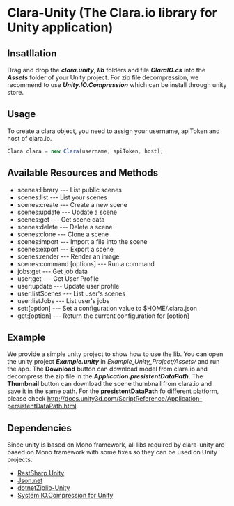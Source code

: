  # Clara-Unity (The Clara.io library for Unity application)
 
 ## Insatllation ##
 Drag and drop the **_clara.unity_**, **_lib_** folders and file **_ClaraIO.cs_** into the **_Assets_** folder of your Unity project.
 For zip file decompression, we recommend to use **_Unity.IO.Compression_** which can be install through unity store.
 
 
 ## Usage ##
 To create a clara object, you need to assign your username, apiToken and host of clara.io.
 ```Javascript
 Clara clara = new Clara(username, apiToken, host);
```
 
 ## Available Resources and Methods ##
* scenes:library --- List public scenes
* scenes:list --- List your scenes
* scenes:create --- Create a new scene
* scenes:update --- Update a scene
* scenes:get --- Get scene data
* scenes:delete --- Delete a scene
* scenes:clone --- Clone a scene
* scenes:import --- Import a file into the scene
* scenes:export --- Export a scene
* scenes:render --- Render an image
* scenes:command [options] --- Run a command
* jobs:get --- Get job data
* user:get --- Get User Profile
* user:update --- Update user profile
* user:listScenes --- List user's scenes
* user:listJobs --- List user's jobs
* set:[option] --- Set a configuration value to $HOME/.clara.json
* get:[option] --- Return the current configuration for [option]
 
 ## Example ##
 We provide a simple unity project to show how to use the lib. 
 You can open the unity project **_Example.unity_** in _Example_Unity_Project/Assets/_ and run the app. 
 The **Download** button can download model from clara.io and decompress the zip file in the **_Application.presistentDataPath_**.
 The **Thumbnail** button can download the scene thumbnail from clara.io and save it in the same path.
 For the **presistentDataPath** fo different platform, please check http://docs.unity3d.com/ScriptReference/Application-persistentDataPath.html. 

 ## Dependencies ##
 Since unity is based on Mono framework, all libs required by clara-unity are based on Mono framework with some fixes so they can be used on Unity projects.
 *  [RestSharp Unity](https://github.com/Cratesmith/RestSharp-for-unity3d)
 *  [Json.net](http://www.newtonsoft.com/json)
 *  [dotnetZiplib-Unity](https://github.com/r2d2rigo/dotnetzip-for-unity)
 *  [System.IO.Compression for Unity](https://www.assetstore.unity3d.com/en/#!/content/31902)
 